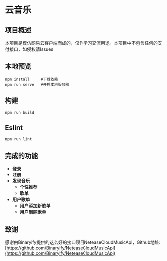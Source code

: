 # 云音乐

## 项目概述

本项目是模仿网易云客户端而成的，仅作学习交流用途。本项目中不包含任何的支付接口，如侵权请Issues

## 本地预览

``````
npm install     #下载依赖
npm run serve   #开启本地服务器
``````

## 构建

```
npm run build
```

## Eslint

```
npm run lint
```

## 完成的功能

- **登录**
- **注册**
- **发现音乐**
  - **个性推荐**
  - **歌单**
- **用户歌单**
  - **用户添加新歌单**
  - **用户删除歌单**

## 致谢

感谢由Binaryify提供的这么好的接口项目NeteaseCloudMusicApi，Github地址:[https://github.com/Binaryify/NeteaseCloudMusicApi](https://github.com/Binaryify/NeteaseCloudMusicApi)

